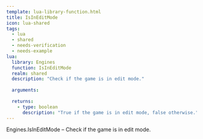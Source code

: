 ```yaml
---
template: lua-library-function.html
title: IsInEditMode
icon: lua-shared
tags:
  - lua
  - shared
  - needs-verification
  - needs-example
lua:
  library: Engines
  function: IsInEditMode
  realm: shared
  description: "Check if the game is in edit mode."
  
  arguments:
  
  returns:
    - type: boolean
      description: "True if the game is in edit mode, false otherwise."
---
```


<div class="lua__search__keywords">
Engines.IsInEditMode &#x2013; Check if the game is in edit mode.
</div>

